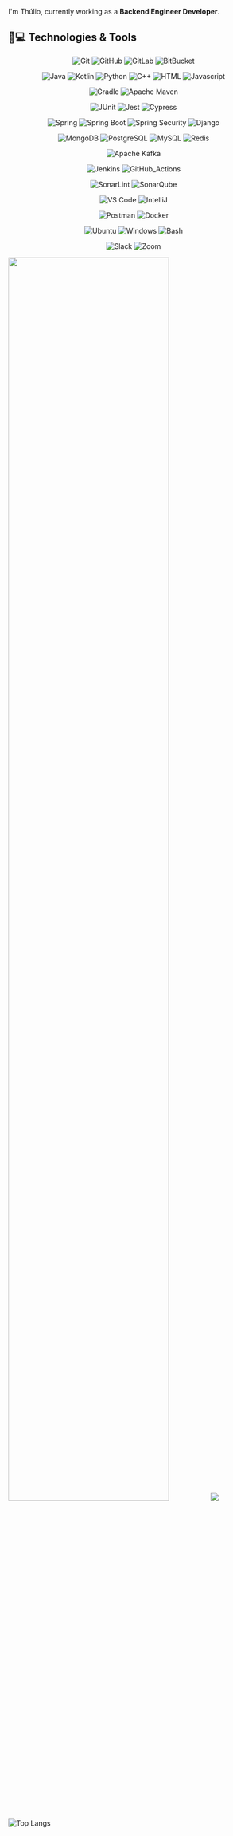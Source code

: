 I'm Thúlio, currently working as a __Backend Engineer Developer__.

## 🚀💻 Technologies & Tools

<center>

  ![Git](https://img.shields.io/badge/Git-Git?style=flat-square&logo=git&color=111111)
  ![GitHub](https://img.shields.io/badge/GitHub-GitHub?style=flat-square&logo=github&color=111111)
  ![GitLab](https://img.shields.io/badge/GitLab-GitLab?style=flat-square&logo=gitlab&color=111111)
  ![BitBucket](https://img.shields.io/badge/BitBucket-BitBucket?style=flat-square&logo=bitbucket&color=111111)

  ![Java](https://img.shields.io/badge/Java-Java?style=flat-square&logo=openjdk&color=111111)
  ![Kotlin](https://img.shields.io/badge/Kotlin-Kotlin?style=flat-square&logo=kotlin&color=111111)
  ![Python](https://img.shields.io/badge/Python-Python?style=flat-square&logo=python&color=111111)
  ![C++](https://img.shields.io/badge/C++-C++?style=flat-square&logo=cplusplus&color=111111)
  ![HTML](https://img.shields.io/badge/HTML-HTML?style=flat-square&logo=html5&color=111111)
  ![Javascript](https://img.shields.io/badge/Javascript-javascript?style=flat-square&logo=javascript&color=111111)

  ![Gradle](https://img.shields.io/badge/Gradle-Gradle?style=flat-square&logo=spring&color=111111)
  ![Apache Maven](https://img.shields.io/badge/Apacha_Maven-Apache_Maven?style=flat-square&logo=apachemaven&color=111111)

  ![JUnit](https://img.shields.io/badge/JUnit-JUnit?style=flat-square&logo=junit5&color=111111)
  ![Jest](https://img.shields.io/badge/Jest-Jest?style=flat-square&logo=jest&color=111111)
  ![Cypress](https://img.shields.io/badge/Cypress-Cypress?style=flat-square&logo=cypress&color=111111)

  ![Spring](https://img.shields.io/badge/Spring-Spring?style=flat-square&logo=spring&color=111111&logoColor=green)
  ![Spring Boot](https://img.shields.io/badge/Spring_Boot-Spring_Boot?style=flat-square&logo=springboot&color=111111&logoColor=green)
  ![Spring Security](https://img.shields.io/badge/Spring_Security-Spring_Security?style=flat-square&logo=springsecurity&color=111111&logoColor=green)
  ![Django](https://img.shields.io/badge/Django-Django?style=flat-square&logo=django&color=111111)

  ![MongoDB](https://img.shields.io/badge/MongoDB-MongoDB?style=flat-square&logo=mongodb&color=111111&logoColor=47A248)
  ![PostgreSQL](https://img.shields.io/badge/PostgreSQL-PostgreSQL?style=flat-square&logo=postgresql&color=111111&logoColor=4169E1)
  ![MySQL](https://img.shields.io/badge/MySQL-MySQL?style=flat-square&logo=mysql&color=111111&logoColor=4479A1)
  ![Redis](https://img.shields.io/badge/Redis-Redis?style=flat-square&logo=redis&color=111111&logoColor=DC382D)

  ![Apache Kafka](https://img.shields.io/badge/Apache_Kafka-Apacha_Kafka?style=flat-square&logo=apachekafka&color=111111&logoColor=white)

  ![Jenkins](https://img.shields.io/badge/Jenkins-Jenkins?style=flat-square&logo=jenkins&color=111111)
  ![GitHub_Actions](https://img.shields.io/badge/GitHub_Actions-GitHub_Actions?style=flat-square&logo=githubactions&color=111111)

  ![SonarLint](https://img.shields.io/badge/SonarLint-SonarLint?style=flat-square&logo=sonarlint&color=111111)
  ![SonarQube](https://img.shields.io/badge/SonarQube-SonarQube?style=flat-square&logo=sonarqube&color=111111)

  ![VS Code](https://img.shields.io/badge/VS_Code-VS_Code?style=flat-square&logo=visual-studio-code&color=111111&logoColor=blue)
  ![IntelliJ](https://img.shields.io/badge/-IntelliJ%20IDEA-black?style=flat-square&logo=jetbrains&color=111111)

  ![Postman](https://img.shields.io/badge/Postman-black?style=flat-square&logo=postman&color=111111)
  ![Docker](https://img.shields.io/badge/Docker-Docker?style=flat-square&logo=docker&color=111111&logoColor=blue)

  ![Ubuntu](https://img.shields.io/badge/Ubuntu-Ubuntu?style=flat-square&logo=ubuntu&color=111111&logoColor=E95420)
  ![Windows](https://img.shields.io/badge/Windows-Windows?style=flat-square&logo=windows&color=111111&logoColor=white)
  ![Bash](https://img.shields.io/badge/Bash-Bash?style=flat-square&logo=gnubash&color=111111&logoColor=4EAA25)

  ![Slack](https://img.shields.io/badge/Slack-Slack?style=flat-square&logo=slack&color=111111&logoColor=FFFFFF)
  ![Zoom](https://img.shields.io/badge/Zoom-Zoom?style=flat-square&logo=zoom&color=111111&logoColor=0B5CFF)

</center>

<img width=80% height=80% src="https://github-readme-stats.vercel.app/api?username=thuliomattheus&theme=transparent&show_icons=true&layout=compact">
  
<img src="https://github-readme-stats.vercel.app/api/top-langs/?username=thuliomattheus&theme=transparent&size_weight=0.5&count_weight=0.5&layout=compact">

![Top Langs](https://github-readme-stats.vercel.app/api/top-langs/?username=thuliomattheus&theme=transparent\&layout=compact)
